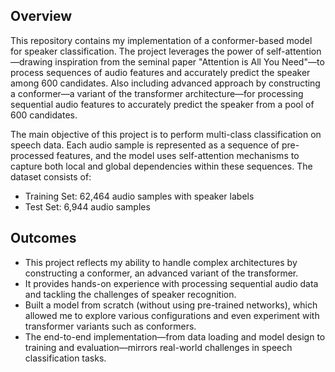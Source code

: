 ## Overview
This repository contains my implementation of a conformer-based model for speaker classification. The project leverages the power of self-attention—drawing inspiration from the seminal paper "Attention is All You Need"—to process sequences of audio features and accurately predict the speaker among 600 candidates. Also including advanced approach by constructing a conformer—a variant of the transformer architecture—for processing sequential audio features to accurately predict the speaker from a pool of 600 candidates.

The main objective of this project is to perform multi-class classification on speech data. Each audio sample is represented as a sequence of pre-processed features, and the model uses self-attention mechanisms to capture both local and global dependencies within these sequences. The dataset consists of:

- Training Set: 62,464 audio samples with speaker labels
- Test Set: 6,944 audio samples

## Outcomes
- This project reflects my ability to handle complex architectures by constructing a conformer, an advanced variant of the transformer.
- It provides hands-on experience with processing sequential audio data and tackling the challenges of speaker recognition.
- Built a model from scratch (without using pre-trained networks), which allowed me to explore various configurations and even experiment with transformer variants such as conformers.
- The end-to-end implementation—from data loading and model design to training and evaluation—mirrors real-world challenges in speech classification tasks.
